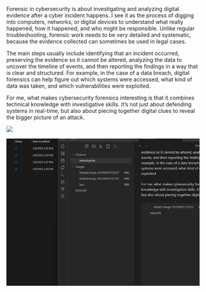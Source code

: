 
Forensic in cybersecurity is about investigating and analyzing digital evidence after a cyber incident happens. I see it as the process of digging into computers, networks, or digital devices to understand what really happened, how it happened, and who might be responsible. Unlike regular troubleshooting, forensic work needs to be very detailed and systematic, because the evidence collected can sometimes be used in legal cases.

The main steps usually include identifying that an incident occurred, preserving the evidence so it cannot be altered, analyzing the data to uncover the timeline of events, and then reporting the findings in a way that is clear and structured. For example, in the case of a data breach, digital forensics can help figure out which systems were accessed, what kind of data was taken, and which vulnerabilities were exploited.

For me, what makes cybersecurity forensics interesting is that it combines technical knowledge with investigative skills. It’s not just about defending systems in real-time, but also about piecing together digital clues to reveal the bigger picture of an attack.

![](test.png)

![test](testtt.png)
